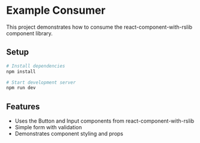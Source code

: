 # Example Consumer

This project demonstrates how to consume the react-component-with-rslib component library.

## Setup

```bash
# Install dependencies
npm install

# Start development server
npm run dev
```

## Features

- Uses the Button and Input components from react-component-with-rslib
- Simple form with validation
- Demonstrates component styling and props
